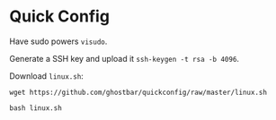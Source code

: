 Quick Config
============

Have sudo powers `visudo`.

Generate a SSH key and upload it `ssh-keygen -t rsa -b 4096`.

Download `linux.sh`:

    wget https://github.com/ghostbar/quickconfig/raw/master/linux.sh

`bash linux.sh`
